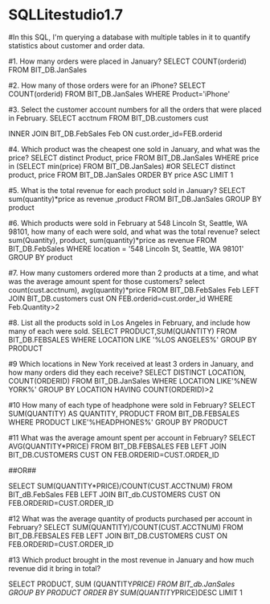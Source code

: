# SQLLitestudio1.7
#In this SQL, I'm querying a database with multiple tables in it to quantify statistics about customer and order data. 

#1. How many orders were placed in January? 
SELECT COUNT(orderid)
FROM BIT_DB.JanSales

#2. How many of those orders were for an iPhone? 
SELECT COUNT(orderid)
FROM BIT_DB.JanSales
WHERE Product='iPhone'

#3. Select the customer account numbers for all the orders that were placed in February. 
SELECT acctnum
FROM BIT_DB.customers cust

INNER JOIN BIT_DB.FebSales Feb
ON cust.order_id=FEB.orderid

#4. Which product was the cheapest one sold in January, and what was the price? 
SELECT distinct Product, price
FROM BIT_DB.JanSales
WHERE  price in (SELECT min(price) FROM BIT_DB.JanSales)
#OR 
SELECT distinct product, price FROM BIT_DB.JanSales 
ORDER BY price ASC LIMIT 1

#5. What is the total revenue for each product sold in January?
SELECT sum(quantity)*price as revenue
,product
FROM BIT_DB.JanSales
GROUP BY product

#6. Which products were sold in February at 548 Lincoln St, Seattle, WA 98101, how many of each were sold, and what was the total revenue?
select 
sum(Quantity), 
product, 
sum(quantity)*price as revenue
FROM BIT_DB.FebSales 
WHERE location = '548 Lincoln St, Seattle, WA 98101'
GROUP BY product

#7. How many customers ordered more than 2 products at a time, and what was the average amount spent for those customers? 
select 
count(cust.acctnum), 
avg(quantity)*price
FROM BIT_DB.FebSales Feb
LEFT JOIN BIT_DB.customers cust
ON FEB.orderid=cust.order_id
WHERE Feb.Quantity>2

#8. List all the products sold in Los Angeles in February, and include how many of each were sold.
SELECT PRODUCT,SUM(QUANTITY)
FROM BIT_DB.FEBSALES
WHERE LOCATION LIKE '%LOS ANGELES%'
GROUP BY PRODUCT

#9 Which locations in New York received at least 3 orders in January, and how many orders did they each receive?
SELECT DISTINCT LOCATION, COUNT(ORDERID)
FROM BIT_DB.JanSales
WHERE LOCATION LIKE'%NEW YORK%'
GROUP BY LOCATION 
HAVING COUNT(ORDERID)>2

#10 How many of each type of headphone were sold in February?
SELECT SUM(QUANTITY) AS QUANTITY, PRODUCT
FROM BIT_DB.FEBSALES
WHERE PRODUCT LIKE'%HEADPHONES%'
GROUP BY PRODUCT

#11 What was the average amount spent per account in February? 
SELECT AVG(QUANTITY*PRICE)
FROM BIT_DB.FEBSALES FEB 
LEFT JOIN BIT_DB.CUSTOMERS CUST
ON FEB.ORDERID=CUST.ORDER_ID

##OR##

SELECT SUM(QUANTITY*PRICE)/COUNT(CUST.ACCTNUM)
FROM BIT_dB.FebSales FEB
LEFT JOIN BIT_db.CUSTOMERS CUST
ON FEB.ORDERID=CUST.ORDER_ID

#12 What was the average quantity of products purchased per account in February?
SELECT SUM(QUANTITY)/COUNT(CUST.ACCTNUM)
FROM BIT_DB.FEBSALES FEB 
LEFT JOIN BIT_DB.CUSTOMERS CUST
ON FEB.ORDERID=CUST.ORDER_ID

#13 Which product brought in the most revenue in January and how much revenue did it bring in total?

SELECT PRODUCT, 
SUM (QUANTITY*PRICE)
FROM BIT_db.JanSales
GROUP BY PRODUCT
ORDER BY SUM(QUANTITY*PRICE)DESC
LIMIT 1 
